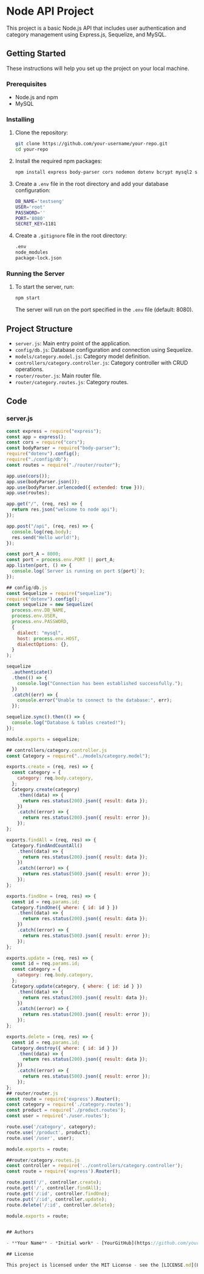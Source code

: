 # Node API Project

This project is a basic Node.js API that includes user authentication and category management using Express.js, Sequelize, and MySQL.

## Getting Started

These instructions will help you set up the project on your local machine.

### Prerequisites

- Node.js and npm
- MySQL

### Installing

1. Clone the repository:
    ```sh
    git clone https://github.com/your-username/your-repo.git
    cd your-repo
    ```

2. Install the required npm packages:
    ```sh
    npm install express body-parser cors nodemon dotenv bcrypt mysql2 sequelize
    ```

3. Create a `.env` file in the root directory and add your database configuration:
    ```sh
    DB_NAME='testseng'
    USER='root'
    PASSWORD=''
    PORT='8080'
    SECRET_KEY=1181
    ```

4. Create a `.gitignore` file in the root directory:
    ```sh
    .env
    node_modules
    package-lock.json
    ```

### Running the Server

1. To start the server, run:
    ```sh
    npm start
    ```
   The server will run on the port specified in the `.env` file (default: 8080).

## Project Structure

- `server.js`: Main entry point of the application.
- `config/db.js`: Database configuration and connection using Sequelize.
- `models/category.model.js`: Category model definition.
- `controllers/category.controller.js`: Category controller with CRUD operations.
- `router/router.js`: Main router file.
- `router/category.routes.js`: Category routes.

## Code

### server.js
```javascript
const express = require("express");
const app = express();
const cors = require("cors");
const bodyParser = require("body-parser");
require("dotenv").config();
require("./config/db");
const routes = require("./router/router");

app.use(cors());
app.use(bodyParser.json());
app.use(bodyParser.urlencoded({ extended: true }));
app.use(routes);

app.get("/", (req, res) => {
  return res.json("welcome to node api");
});

app.post("/api", (req, res) => {
  console.log(req.body);
  res.send("Hello world!");
});

const port_A = 8000;
const port = process.env.PORT || port_A;
app.listen(port, () => {
  console.log(`Server is running on port ${port}`);
});

## config/db.js
const Sequelize = require("sequelize");
require("dotenv").config();
const sequelize = new Sequelize(
  process.env.DB_NAME,
  process.env.USER,
  process.env.PASSWORD,
  {
    dialect: "mysql",
    host: process.env.HOST,
    dialectOptions: {},
  }
);

sequelize
  .authenticate()
  .then(() => {
    console.log("Connection has been established successfully.");
  })
  .catch((err) => {
    console.error("Unable to connect to the database:", err);
  });

sequelize.sync().then(() => {
  console.log("Database & tables created!");
});

module.exports = sequelize;

## controllers/category.controller.js
const Category = require("../models/category.model");

exports.create = (req, res) => {
  const category = {
    category: req.body.category,
  };
  Category.create(category)
    .then((data) => {
      return res.status(200).json({ result: data });
    })
    .catch((error) => {
      return res.status(200).json({ result: error });
    });
};

exports.findAll = (req, res) => {
  Category.findAndCountAll()
    .then((data) => {
      return res.status(200).json({ result: data });
    })
    .catch((error) => {
      return res.status(500).json({ result: error });
    });
};

exports.findOne = (req, res) => {
  const id = req.params.id;
  Category.findOne({ where: { id: id } })
    .then((data) => {
      return res.status(200).json({ result: data });
    })
    .catch((error) => {
      return res.status(500).json({ result: error });
    });
};

exports.update = (req, res) => {
  const id = req.params.id;
  const category = {
    category: req.body.category,
  };
  Category.update(category, { where: { id: id } })
    .then((data) => {
      return res.status(200).json({ result: data });
    })
    .catch((error) => {
      return res.status(200).json({ result: error });
    });
};

exports.delete = (req, res) => {
  const id = req.params.id;
  Category.destroy({ where: { id: id } })
    .then((data) => {
      return res.status(200).json({ result: data });
    })
    .catch((error) => {
      return res.status(500).json({ result: error });
    });
};
## router/router.js
const route = require('express').Router();
const category = require('./category.routes');
const product = require('./product.routes');
const user = require('./user.routes');

route.use('/category', category);
route.use('/product', product);
route.use('/user', user);

module.exports = route;

##router/category.routes.js
const controller = require('../controllers/category.controller');
const route = require('express').Router();

route.post('/', controller.create);
route.get('/', controller.findAll);
route.get('/:id', controller.findOne);
route.put('/:id', controller.update);
route.delete('/:id', controller.delete);

module.exports = route;


## Authors

- **Your Name** - *Initial work* - [YourGitHub](https://github.com/your-username)

## License

This project is licensed under the MIT License - see the [LICENSE.md](LICENSE.md) file for details.